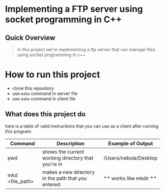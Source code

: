 # Implementing a FTP server using socket programming in C++

## Quick Overview
> In this project we're implementing a ftp server that can manage files using socket programming in c++


# How to run this project

- clone this repository
- use ``` make ``` command in server file
- use ``` make ``` command in client file

## What does this project do
here is a table of valid instructions that you can use as a client after running this program:

| Command | Description | Example of Output |
| ------- | ----------- | ------- |
| pwd | shows the current working directory that you're in | /Users/nebula/Desktop |
| mkd <file_path> | makes a new directory in the path that you entered | ** works like mkdir ** |